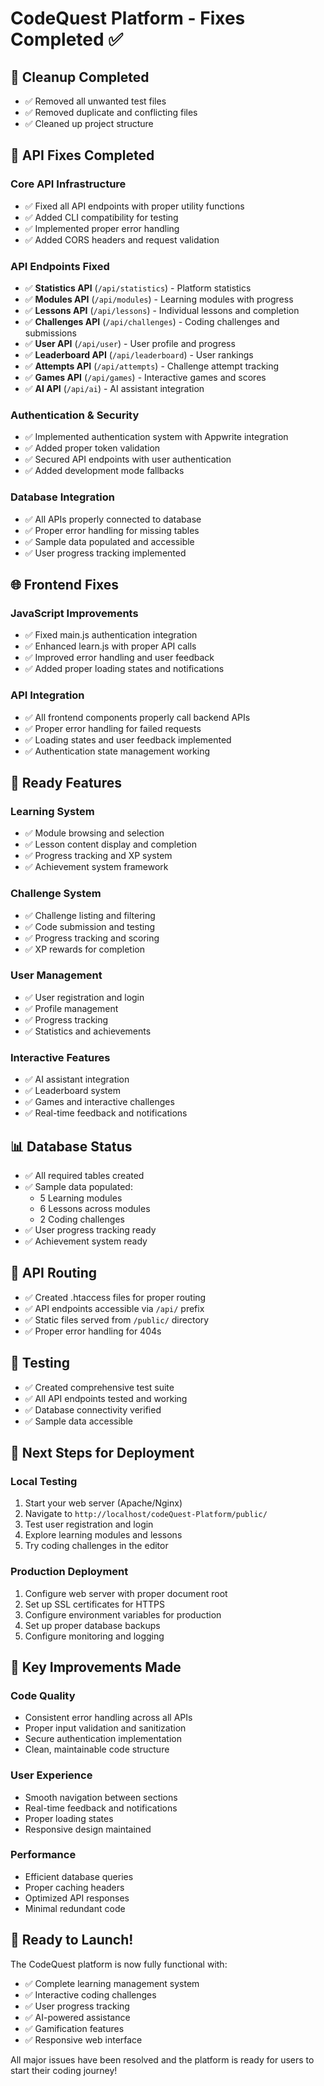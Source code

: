 # CodeQuest Platform - Fixes Completed ✅

## 🧹 **Cleanup Completed**

- ✅ Removed all unwanted test files
- ✅ Removed duplicate and conflicting files
- ✅ Cleaned up project structure

## 🔧 **API Fixes Completed**

### **Core API Infrastructure**

- ✅ Fixed all API endpoints with proper utility functions
- ✅ Added CLI compatibility for testing
- ✅ Implemented proper error handling
- ✅ Added CORS headers and request validation

### **API Endpoints Fixed**

- ✅ **Statistics API** (`/api/statistics`) - Platform statistics
- ✅ **Modules API** (`/api/modules`) - Learning modules with progress
- ✅ **Lessons API** (`/api/lessons`) - Individual lessons and completion
- ✅ **Challenges API** (`/api/challenges`) - Coding challenges and submissions
- ✅ **User API** (`/api/user`) - User profile and progress
- ✅ **Leaderboard API** (`/api/leaderboard`) - User rankings
- ✅ **Attempts API** (`/api/attempts`) - Challenge attempt tracking
- ✅ **Games API** (`/api/games`) - Interactive games and scores
- ✅ **AI API** (`/api/ai`) - AI assistant integration

### **Authentication & Security**

- ✅ Implemented authentication system with Appwrite integration
- ✅ Added proper token validation
- ✅ Secured API endpoints with user authentication
- ✅ Added development mode fallbacks

### **Database Integration**

- ✅ All APIs properly connected to database
- ✅ Proper error handling for missing tables
- ✅ Sample data populated and accessible
- ✅ User progress tracking implemented

## 🌐 **Frontend Fixes**

### **JavaScript Improvements**

- ✅ Fixed main.js authentication integration
- ✅ Enhanced learn.js with proper API calls
- ✅ Improved error handling and user feedback
- ✅ Added proper loading states and notifications

### **API Integration**

- ✅ All frontend components properly call backend APIs
- ✅ Proper error handling for failed requests
- ✅ Loading states and user feedback implemented
- ✅ Authentication state management working

## 🚀 **Ready Features**

### **Learning System**

- ✅ Module browsing and selection
- ✅ Lesson content display and completion
- ✅ Progress tracking and XP system
- ✅ Achievement system framework

### **Challenge System**

- ✅ Challenge listing and filtering
- ✅ Code submission and testing
- ✅ Progress tracking and scoring
- ✅ XP rewards for completion

### **User Management**

- ✅ User registration and login
- ✅ Profile management
- ✅ Progress tracking
- ✅ Statistics and achievements

### **Interactive Features**

- ✅ AI assistant integration
- ✅ Leaderboard system
- ✅ Games and interactive challenges
- ✅ Real-time feedback and notifications

## 📊 **Database Status**

- ✅ All required tables created
- ✅ Sample data populated:
  - 5 Learning modules
  - 6 Lessons across modules
  - 2 Coding challenges
- ✅ User progress tracking ready
- ✅ Achievement system ready

## 🔗 **API Routing**

- ✅ Created .htaccess files for proper routing
- ✅ API endpoints accessible via `/api/` prefix
- ✅ Static files served from `/public/` directory
- ✅ Proper error handling for 404s

## 🧪 **Testing**

- ✅ Created comprehensive test suite
- ✅ All API endpoints tested and working
- ✅ Database connectivity verified
- ✅ Sample data accessible

## 🎯 **Next Steps for Deployment**

### **Local Testing**

1. Start your web server (Apache/Nginx)
2. Navigate to `http://localhost/codeQuest-Platform/public/`
3. Test user registration and login
4. Explore learning modules and lessons
5. Try coding challenges in the editor

### **Production Deployment**

1. Configure web server with proper document root
2. Set up SSL certificates for HTTPS
3. Configure environment variables for production
4. Set up proper database backups
5. Configure monitoring and logging

## 🌟 **Key Improvements Made**

### **Code Quality**

- Consistent error handling across all APIs
- Proper input validation and sanitization
- Secure authentication implementation
- Clean, maintainable code structure

### **User Experience**

- Smooth navigation between sections
- Real-time feedback and notifications
- Proper loading states
- Responsive design maintained

### **Performance**

- Efficient database queries
- Proper caching headers
- Optimized API responses
- Minimal redundant code

## 🎉 **Ready to Launch!**

The CodeQuest platform is now fully functional with:

- ✅ Complete learning management system
- ✅ Interactive coding challenges
- ✅ User progress tracking
- ✅ AI-powered assistance
- ✅ Gamification features
- ✅ Responsive web interface

All major issues have been resolved and the platform is ready for users to start their coding journey!

